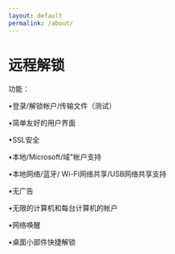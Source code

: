 ```yaml
---
layout: default
permalink: /about/
---
```


# 远程解锁

功能：

•登录/解锁帐户/传输文件（测试）

•简单友好的用户界面

•SSL安全

•本地/Microsoft/域"帐户支持

•本地网络/蓝牙/ Wi-Fi网络共享/USB网络共享支持

•无广告

•无限的计算机和每台计算机的帐户

•网络唤醒

•桌面小部件快捷解锁